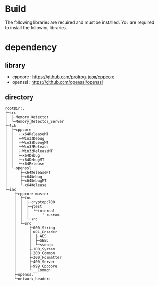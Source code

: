 # Build
The following libraries are required and must be installed.
You are required to install the following libraries.

# dependency
## library
  * cppcore : https://github.com/profrog-jeon/cppcore
  * openssl : https://github.com/openssl/openssl
## directory
```
rootDir:.
├─src
│  ├─Memory_Detector
│  └─Memory_Detector_Server
├─lib
│  ├─cppcore
│  │  ├─x64ReleaseMT
│  │  ├─Win32Debug
│  │  ├─Win32DebugMT
│  │  ├─Win32Release
│  │  ├─Win32ReleaseMT
│  │  ├─x64Debug
│  │  ├─x64DebugMT
│  │  └─x64Release
│  └─openssl
│      ├─x64ReleaseMT
│      ├─x64Debug
│      ├─x64DebugMT
│      └─x64Release
└─inc
    ├─cppcore-master
    │  ├─Inc
    │  │  ├─cryptopp700
    │  │  ├─gtest
    │  │  │  └─internal
    │  │  │      └─custom
    │  │  └─src
    │  └─Src
    │      ├─000_String
    │      ├─001_Encoder
    │      │  ├─AES
    │      │  ├─SEED
    │      │  └─ssdeep
    │      ├─100_System
    │      ├─200_Common
    │      ├─300_Formatter
    │      ├─400_Server
    │      ├─999_Cppcore
    │      └─__Common
    ├─openssl
    └─network_headers
```

